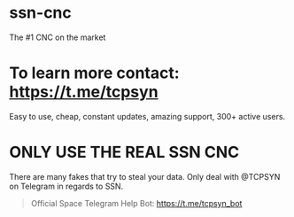# ssn-cnc

The #1 CNC on the market

# To learn more contact: https://t.me/tcpsyn
Easy to use, cheap, constant updates, amazing support, 300+ active users.

# ONLY USE THE REAL SSN CNC
There are many fakes that try to steal your data.
Only deal with @TCPSYN on Telegram in regards to SSN.

> Official Space Telegram Help Bot: https://t.me/tcpsyn_bot
